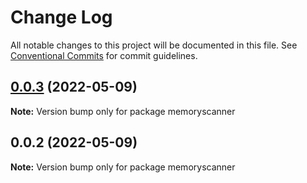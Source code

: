 # Change Log

All notable changes to this project will be documented in this file.
See [Conventional Commits](https://conventionalcommits.org) for commit guidelines.

## [0.0.3](https://github.com/blacha/memoryscanner/compare/v0.0.2...v0.0.3) (2022-05-09)

**Note:** Version bump only for package memoryscanner





## 0.0.2 (2022-05-09)

**Note:** Version bump only for package memoryscanner
